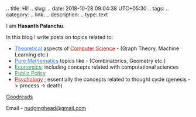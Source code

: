 .. title: Hi!
.. slug:
.. date: 2018-10-28 09:04:38 UTC+05:30
.. tags: 
.. category: 
.. link: 
.. description: 
.. type: text

I am **Hasanth Palanchu**.    

In this blog I write posts on topics related to:

 - <a href="/categories/cat_theory/" style="color: #3578E5">Theoretical</a> aspects of <a href="/categories/cat_computer-science/" style="color: #bf1818">Computer Science</a> - (Graph Theory, Machine Learning etc.)
 - <a href="/categories/cat_maths/" style="color: #3578E5">Pure Mathematics</a> topics like - (Combinatorics, Geometry etc.)
 - <a  href="/categories/cat_economics/" style="color: seagreen">Economics</a>; including concepts related with computational sciences
 - <a href="/categories/cat_policy/" style="color: seagreen">Public Policy</a> 
 - <a href="/categories/cat_psychology/" style="color: firebrick ">Psychology</a> ; essentially the concepts related to thought cycle (genesis -> process -> death)

<a class="btn btn-secondary" style="border-radius: 1rem;" href="https://www.goodreads.com/user/show/73112556-nudging" role="button">Goodreads </a>

Email - <nudginghead@gmail.com>









